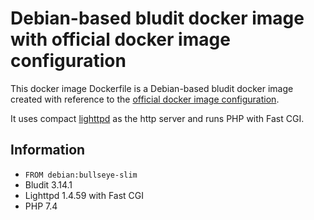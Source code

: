 # Debian-based bludit docker image with official docker image configuration

This docker image Dockerfile is a Debian-based bludit docker image created with reference to the [official docker image configuration](https://github.com/bludit/docker/blob/master/Dockerfile).

It uses compact [lighttpd](https://www.lighttpd.net/) as the http server and runs PHP with Fast CGI.

## Information

* `FROM debian:bullseye-slim`
* Bludit 3.14.1
* Lighttpd 1.4.59 with Fast CGI
* PHP 7.4


